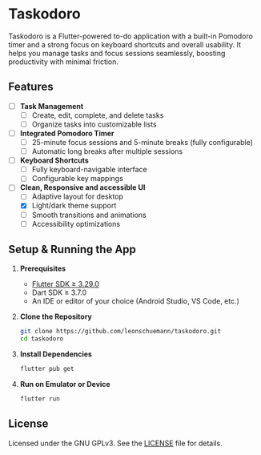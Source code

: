 # Taskodoro

Taskodoro is a Flutter-powered to-do application with a built-in Pomodoro timer and a strong focus on keyboard shortcuts and overall usability. It helps you manage tasks and focus sessions seamlessly, boosting productivity with minimal friction.

## Features
- [ ] **Task Management**
  - [ ] Create, edit, complete, and delete tasks
  - [ ] Organize tasks into customizable lists

- [ ] **Integrated Pomodoro Timer**
  - [ ] 25-minute focus sessions and 5-minute breaks (fully configurable)
  - [ ] Automatic long breaks after multiple sessions

- [ ] **Keyboard Shortcuts**
  - [ ] Fully keyboard-navigable interface
  - [ ] Configurable key mappings

- [ ] **Clean, Responsive and accessible UI**
  - [ ] Adaptive layout for desktop
  - [x] Light/dark theme support
  - [ ] Smooth transitions and animations
  - [ ] Accessibility optimizations

## Setup & Running the App

1. **Prerequisites**
   - [Flutter SDK ≥ 3.29.0](https://flutter.dev/docs/get-started/install)
   - Dart SDK ≥ 3.7.0
   - An IDE or editor of your choice (Android Studio, VS Code, etc.)

2. **Clone the Repository**  
   ```bash
   git clone https://github.com/leonschuemann/taskodoro.git
   cd taskodoro
   ```

3. **Install Dependencies**
   ```bash
   flutter pub get
   ```

4. **Run on Emulator or Device**
   ```bash
   flutter run
   ```

## License

Licensed under the GNU GPLv3. See the [LICENSE](LICENSE) file for details.
